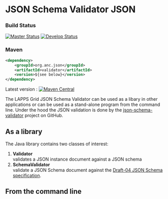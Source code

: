 JSON Schema Validator JSON
=========================


### Build Status

[![Master Status](http://grid.anc.org:9080/travis/svg/oanc/org.anc.json.validator?branch=master)](https://travis-ci.org/oanc/org.anc.json.validator)
[![Develop Status](http://grid.anc.org:9080/travis/svg/oanc/org.anc.json.validator?branch=develop)](https://travis-ci.org/oanc/org.anc.json.validator)

### Maven

```xml
<dependency>
    <groupId>org.anc.json</groupId>
    <artifactId>validator</artifactId>
    <version>${see below}</version>
</dependency>
```

Latest version : 
[![Maven Central](https://maven-badges.herokuapp.com/maven-central/org.anc.json/validator/badge.svg?style=plastic)](https://maven-badges.herokuapp.com/maven-central/org.anc.json/validator)

The LAPPS Grid JSON Schema Validator can be used as a libary in other applications or can be used as a stand-alone program from the command line.  Under the hood the JSON validation is done by the [json-schema-validator](https://github.com/java-json-tools/json-schema-validator) project on GitHub.

## As a library

The Java library contains two classes of interest:

1. **Validator** <br/>
validates a JSON instance document against a JSON schema
1. **SchemaValidator** <br/>
validate a JSON Schema document against the [Draft-04 JSON Schema specification](http://json-schema.org/specification-links.html#draft-4).
## From the command line